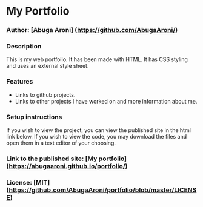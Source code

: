 # My Portfolio

### Author: [Abuga Aroni] (https://github.com/AbugaAroni/)

### Description
This is my web portfolio. It has been made with HTML. It has CSS styling and uses an external style sheet.

### Features
* Links to github projects.
* Links to other projects I have worked on and more information about me.

### Setup instructions
If you wish to view the project, you can view the published site in the html link below.
If you wish to view the code, you may download the files and open them in a text editor of your choosing.

### Link to the published site: [My portfolio] (https://abugaaroni.github.io/portfolio/)


### License: [MIT] (https://github.com/AbugaAroni/portfolio/blob/master/LICENSE)
